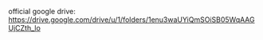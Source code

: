 official google drive:
https://drive.google.com/drive/u/1/folders/1enu3waUYiQmSOiSB05WqAAGUjCZth_lo

